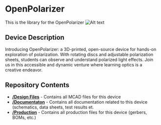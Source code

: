 # OpenPolarizer
This is the library for the OpenPolarizer
![Alt text](https://github.com/kornpop73/OpenPolarizer/blob/01/Documentation/Images/Locking%20Disc%20Image.jpg "Locking Disc Image")

## Device Description
Introducing OpenPolarizer: a 3D-printed, open-source device for hands-on exploration of polarization. 
With rotating discs and adjustable polarization sheets, students can observe and understand polarized light effects. 
Join us in this accessible and dynamic venture where learning optics is a creative endeavor.

## Repository Contents

* [**/Design Files**](https://github.com/kornpop73/Repository-Template/tree/master/Design%20Files) - Contains all MCAD files for this device
* [**/Documentaton**](https://github.com/kornpop73/Repository-Template/tree/master/Documentation) - Contains all documentation related to this device (schematics, data sheets, test results et.
* [**/Production**](https://github.com/kornpop73/Repository-Template/tree/master/Production) - Contains all production files for this device (gerbers, BOMs, etc.)

